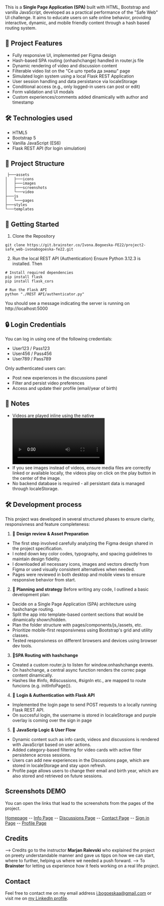 This is a **Single Page Application (SPA)** built with HTML, Bootstrap and vanilla JavaScript, developed as a practical performance of the "Safe Web" UI challenge. It aims to educate users on safe online behavior, providing interactive, dynamic, and mobile friendly content through a hash based routing system.

## 📌 Project Features

- Fully responsive UI, implemented per Figma design
- Hash-based SPA routing (onhashchange) handled in router.js file
- Dynamic rendering of video and discussion content
- Filterable video list on the "Се што треба да знаеш" page
- Simulated login system using a local Flask REST Application
- User session handling and data persistance via localeStorage
- Conditional access (e.g., only logged-in users can post or edit)
- Form validation and UI modals
- Custom experiences/comments added dinamically with author and timestamp

## 🛠 Technologies used

- HTML5
- Bootstrap 5
- Vanilla JavaScript (ES6)
- Flask REST API (for login simulation)

## 📂 Project Structure

```
 ├───assets
│   ├───icons
│   ├───images
│   ├───screenshots
│   └───video
├───js
│   └───pages
├───styles
└───templates
```

## 🚀 Getting Started

1. Clone the Repository

```
git clone https://git.brainster.co/Ivona.Bogoeska-FE22/project2-safe_web-ivonabogoeska-fe22.git
```

2. Run the local REST API (Authentication)
   Ensure Python 3.12.3 is installed. Then

```
# Install required dependencies
pip install flask
pip install flask_cors

# Run the Flask API
python "./REST API/authenticator.py"
```

You should see a message indicating the server is running on http://localhost:5000

## 🔒 Login Credentials

You can log in using one of the following credentials:

- User123 / Pass123
- User456 / Pass456
- User789 / Pass789

Only authenticated users can:

- Post new experiences in the discussions panel
- Filter and persist video preferences
- Access and update their profile (email/year of birth)

## 📒 Notes

- Videos are played inline using the native <video> tag.
- If you see images instead of videos, ensure media files are correctly linked or available locally, the videos play on click on the play button in the center of the image.
- No backend database is required - all persistant data is managed through localeStorage.

## 🛠 Development process

This project was developed in several structured phases to ensure clarity, responsivness and feature completeness:

1. 🎨 **Design review & Asset Preparation**

- The first step involved carefully analyzing the Figma design shared in the project specification.
- I noted down key color codes, typography, and spacing guidelines to maintain design fidelity.
- I downloaded all necessary icons, images and vectors directly from Figma or used visually consistent alternatives when needed.
- Pages were reviewed in both desktop and mobile views to ensure responsive behavior from start.

2. 📆 **Planning and strategy**
   Before writing any code, I outlined a basic development plan:

- Decide on a Single Page Application (SPA) architecture using hashchange routing.
- Split the app into template-based content sections that would be dinamically shown/hidden.
- Plan the folder structure with pages/components/js,/assets, etc.
- Prioritize mobile-first responsivness using Bootstrap's grid and utility classes.
- Tested responsivness on different browsers and devices using browser dev tools.

3. 🚦**SPA Routing with hashchange**

- Created a custom router.js to listen for window.onhashchange events.
- On hashchange, a central async function renders the correc page content dinamically.
- Hashes like #info, #discussions, #signIn etc., are mapped to route funcions (e.g. initInfoPage()).

4. 🔑 **Login & Authentication with Flask API**

- Implemented the login page to send POST requests to a locally running Flask REST API.
- On succesful login, the username is stored in localeStorage and purple overlay is coming over the sign in page

5. 🧠 **JavaScrip Logic & User Flow**

- Dynamic content such as info cards, videos and discussions is rendered with JavaScript based on user actions.
- Added category-based filtering for video cards with active filter persistence across sessions.
- Users can add new experiences in the Discussions page, which are stored in localeStorage and stay upon refresh.
- Profile page allows users to change their email and birth year, which are also stored and retrieved on future sessions.

## Screenshots DEMO

You can open the links that lead to the screenshots from the pages of the project.

[Homepage](https://i.imghippo.com/files/jZCN1554b.png) -- [Info Page](https://i.imghippo.com/files/mmMy9031.png) -- [Discussions Page](https://i.imghippo.com/files/suAI6850Zxw.png) -- [Contact Page](https://i.imghippo.com/files/fUyG2131VvE.png) -- [Sign in Page](https://i.imghippo.com/files/YfLe9077wA.png) -- [Profile Page](https://i.imghippo.com/files/PZX7527coI.png)

## Credits

--> Credits go to the instructor **Marjan Ralevski** who explained the project on preety understandable manner and gave us tipps on how we can start, where to further, helping us where wé needed a push forward.
--> To **Brainster** for letting us experience how it feels working on a real life project.

## Contact

Feel free to contact me on my email address i.bogoeskaa@gmail.com
or visit me on [my LinkedIn profile](www.linkedin.com/in/ivona-bogoeska-1358b145).
